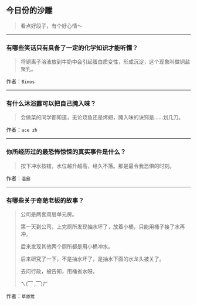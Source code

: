 ## 今日份的沙雕

> 看点好段子，有个好心情～


 
---

### 有哪些笑话只有具备了一定的化学知识才能听懂？

> 将铜离子溶液放到牛奶中会引起蛋白质变性，形成沉淀，这个现象叫做铜盐聚乳。


作者：`Bimos`

---

### 有什么沐浴露可以把自己腌入味？

> 会做菜的同学都知道，无论烧鱼还是烤翅，腌入味的诀窍是……划几刀。


作者：`ace zh`

---

### 你所经历过的最恐怖惊悚的真实事件是什么？

> 按下冲水按钮，水位越升越高，经久不落。那是最令我恐惧的时刻。


作者：`温昼`

---

### 有哪些关于奇葩老板的故事？

> 公司是两套双层单元房。
> 
> 第一天到公司，上完厕所发现抽水坏了，放着小桶，只能用桶子接了水再冲。
> 
> 后来发现其他两个厕所都是用小桶冲水。
> 
> 后来研究了一下，不是抽水坏了，是抽水下面的水龙头被关了。
> 
> 去问行政，被告知，用桶省水呀。
> 
> ㄟ(▔ ,▔)ㄏ


作者：`草原莺`